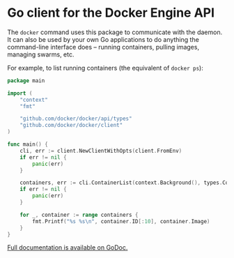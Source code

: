 # Go client for the Docker Engine API

The `docker` command uses this package to communicate with the daemon. It can also be used by your own Go applications to do anything the command-line interface does – running containers, pulling images, managing swarms, etc.

For example, to list running containers (the equivalent of `docker ps`):

```go
package main

import (
	"context"
	"fmt"

	"github.com/docker/docker/api/types"
	"github.com/docker/docker/client"
)

func main() {
	cli, err := client.NewClientWithOpts(client.FromEnv)
	if err != nil {
		panic(err)
	}

	containers, err := cli.ContainerList(context.Background(), types.ContainerListOptions{})
	if err != nil {
		panic(err)
	}

	for _, container := range containers {
		fmt.Printf("%s %s\n", container.ID[:10], container.Image)
	}
}
```

[Full documentation is available on GoDoc.](https://godoc.org/github.com/docker/docker/client)
